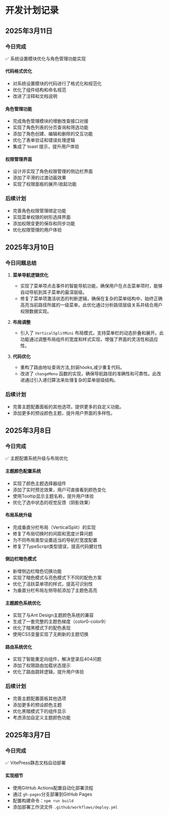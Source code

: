 # 开发计划记录

## 2025年3月11日

### 今日完成

✅ 系统设置模块优化与角色管理功能实现

#### 代码格式优化

- 对系统设置模块的代码进行了格式化和规范化
- 优化了组件结构和命名规范
- 改进了注释和文档说明

#### 角色管理功能

- 完成角色管理模块的增删改查接口对接
- 实现了角色列表的分页查询和筛选功能
- 添加了角色创建、编辑和删除的交互功能
- 优化了表单验证和错误处理逻辑
- 集成了 toast 提示，提升用户体验

#### 权限管理界面

- 设计并实现了角色权限管理的侧边栏界面
- 添加了平滑的过渡动画效果
- 实现了权限面板的展开/收起功能

### 后续计划

- 完善角色权限管理绑定功能
- 实现菜单权限的树形选择界面
- 添加权限变更的保存和同步功能
- 优化权限管理的用户体验

## 2025年3月10日

### 今日问题总结

1. **菜单导航逻辑优化**

   - 实现了菜单项点击事件的智能导航功能，确保用户在点击菜单项时，能够自动导航到其子菜单的最深层级。
   - 修复了菜单项激活状态的判断逻辑，确保在复杂的菜单结构中，始终正确高亮当前路径所属的一级菜单。此优化通过分析路径层级关系并结合用户权限数据实现。
2. **布局调整**

   - 引入了 `VerticalSplitMini` 布局模式，支持菜单栏的动态折叠和展开。此功能通过调整布局组件的宽度和样式实现，增强了界面的灵活性和适应性。
3. **代码优化**

   - 重构了路由地址查询方法,封装hooks,减少重复代码。
   - 改进了 `changeMenu` 函数的实现，确保导航路径的准确性和可靠性。此改进通过引入递归算法来处理复杂的菜单层级结构。

### 后续计划

- 完善主题配置面板的其他选项，提供更多的自定义功能。
- 添加更多的预设颜色主题，提升用户界面的多样性。

## 2025年3月8日

### 今日完成

✅ 主题配置系统升级与布局优化

#### 主题颜色配置系统

- 实现了颜色主题选择器组件
- 添加了实时预览效果，用户可直接看到颜色变化
- 使用Tooltip显示主题名称，提升用户体验
- 优化了选中状态的视觉反馈（阴影效果）

#### 布局系统升级

- 完成垂直分栏布局（VerticalSplit）的实现
- 修复了布局切换时的间距和宽度计算问题
- 为不同布局类型设置适当的导航栏宽度配置
- 修复了TypeScript类型错误，提高代码健壮性

#### 侧边栏暗色模式

- 新增侧边栏暗色切换功能
- 实现了暗色模式与亮色模式下不同的配色方案
- 优化了活跃菜单项的样式，提高可识别性
- 为垂直分栏布局左侧导航添加了主题色高亮

#### 主题颜色系统优化

- 实现了与Ant Design主题颜色系统的兼容
- 生成了一套完整的主题色梯度（color0-color9）
- 优化了暗黑模式下的配色表现
- 使用CSS变量实现了无刷新的主题切换

#### 路由系统优化

- 实现了智能重定向组件，解决登录后404问题
- 添加了权限路由加载状态提示
- 优化了路由跳转逻辑，提升用户体验

### 后续计划

- 完善主题配置面板其他选项
- 添加更多的预设颜色主题
- 优化黑暗模式下的组件显示
- 考虑添加自定义主题颜色功能

## 2025年3月7日

### 今日完成

✅ VitePress静态文档自动部署

#### 实现细节

- 使用GitHub Actions配置自动化部署流程
- 通过 `gh-pages`分支部署到GitHub Pages
- 配置构建命令：`npm run build`
- 添加部署工作流文件 `.github/workflows/deploy.yml`
